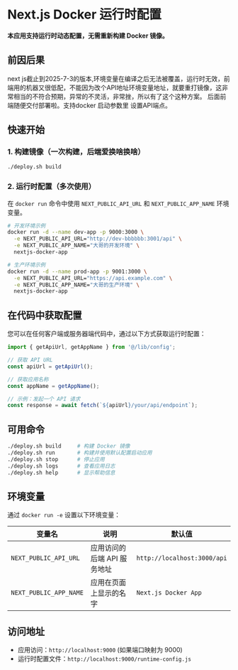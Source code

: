 # Next.js Docker 运行时配置

**本应用支持运行时动态配置，无需重新构建 Docker 镜像。**

## 前因后果
next js截止到2025-7-3的版本,环境变量在编译之后无法被覆盖，运行时无效，前端用的机器又很低配，不能因为改个API地址环境变量地址，就要重打镜像，这非常相当的不符合预期，异常的不灵活，非常挫，所以有了这个这种方案。
后面前端随便交付部署啦。支持docker 启动参数里 设置API端点。

## 快速开始

### 1. 构建镜像（一次构建，后端爱换啥换啥）

```bash
./deploy.sh build
```

### 2. 运行时配置（多次使用）

在 `docker run` 命令中使用 `NEXT_PUBLIC_API_URL` 和 `NEXT_PUBLIC_APP_NAME` 环境变量。

```bash
# 开发环境示例
docker run -d --name dev-app -p 9000:3000 \
  -e NEXT_PUBLIC_API_URL="http://dev-bbbbbb:3001/api" \
  -e NEXT_PUBLIC_APP_NAME="大哥的开发环境" \
  nextjs-docker-app

# 生产环境示例
docker run -d --name prod-app -p 9001:3000 \
  -e NEXT_PUBLIC_API_URL="https://api.example.com" \
  -e NEXT_PUBLIC_APP_NAME="大哥的生产环境" \
  nextjs-docker-app
```

## 在代码中获取配置

您可以在任何客户端或服务器端代码中，通过以下方式获取运行时配置：

```typescript
import { getApiUrl, getAppName } from '@/lib/config';

// 获取 API URL
const apiUrl = getApiUrl();

// 获取应用名称
const appName = getAppName();

// 示例：发起一个 API 请求
const response = await fetch(`${apiUrl}/your/api/endpoint`);
```

## 可用命令

```bash
./deploy.sh build     # 构建 Docker 镜像
./deploy.sh run       # 构建并使用默认配置启动应用
./deploy.sh stop      # 停止应用
./deploy.sh logs      # 查看应用日志
./deploy.sh help      # 显示帮助信息
```

## 环境变量

通过 `docker run -e` 设置以下环境变量：

| 变量名 | 说明 | 默认值 |
|----------------------|---------------------------------|-----------------------------|
| `NEXT_PUBLIC_API_URL` | 应用访问的后端 API 服务地址 | `http://localhost:3000/api` |
| `NEXT_PUBLIC_APP_NAME` | 应用在页面上显示的名字 | `Next.js Docker App` |

## 访问地址

- 应用访问：`http://localhost:9000` (如果端口映射为 9000)
- 运行时配置文件：`http://localhost:9000/runtime-config.js`
